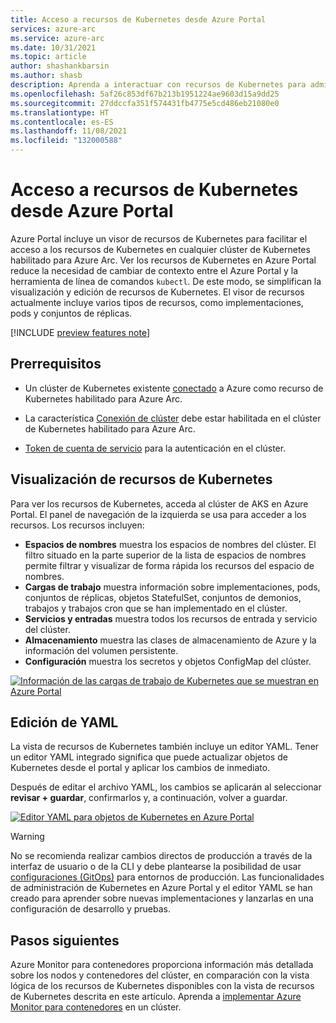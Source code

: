 ```yaml
---
title: Acceso a recursos de Kubernetes desde Azure Portal
services: azure-arc
ms.service: azure-arc
ms.date: 10/31/2021
ms.topic: article
author: shashankbarsin
ms.author: shasb
description: Aprenda a interactuar con recursos de Kubernetes para administrar un clúster de Kubernetes habilitado para Azure Arc en Azure Portal.
ms.openlocfilehash: 5af26c853df67b213b1951224ae9603d15a9dd25
ms.sourcegitcommit: 27ddccfa351f574431fb4775e5cd486eb21080e0
ms.translationtype: HT
ms.contentlocale: es-ES
ms.lasthandoff: 11/08/2021
ms.locfileid: "132000588"
---
```

# <a name="access-kubernetes-resources-from-azure-portal"></a>Acceso a recursos de Kubernetes desde Azure Portal

Azure Portal incluye un visor de recursos de Kubernetes para facilitar el acceso a los recursos de Kubernetes en cualquier clúster de Kubernetes habilitado para Azure Arc. Ver los recursos de Kubernetes en Azure Portal reduce la necesidad de cambiar de contexto entre el Azure Portal y la herramienta de línea de comandos `kubectl`. De este modo, se simplifican la visualización y edición de recursos de Kubernetes. El visor de recursos actualmente incluye varios tipos de recursos, como implementaciones, pods y conjuntos de réplicas.

[!INCLUDE [preview features note](./includes/preview/preview-callout.md)]

## <a name="prerequisites"></a>Prerrequisitos

- Un clúster de Kubernetes existente [conectado](quickstart-connect-cluster.md) a Azure como recurso de Kubernetes habilitado para Azure Arc.

- La característica [Conexión de clúster](cluster-connect.md#enable-cluster-connect-feature) debe estar habilitada en el clúster de Kubernetes habilitado para Azure Arc.

- [Token de cuenta de servicio](cluster-connect.md#service-account-token-authentication-option) para la autenticación en el clúster.

## <a name="view-kubernetes-resources"></a>Visualización de recursos de Kubernetes

Para ver los recursos de Kubernetes, acceda al clúster de AKS en Azure Portal. El panel de navegación de la izquierda se usa para acceder a los recursos. Los recursos incluyen:

- **Espacios de nombres** muestra los espacios de nombres del clúster. El filtro situado en la parte superior de la lista de espacios de nombres permite filtrar y visualizar de forma rápida los recursos del espacio de nombres.
- **Cargas de trabajo** muestra información sobre implementaciones, pods, conjuntos de réplicas, objetos StatefulSet, conjuntos de demonios, trabajos y trabajos cron que se han implementado en el clúster.
- **Servicios y entradas** muestra todos los recursos de entrada y servicio del clúster.
- **Almacenamiento** muestra las clases de almacenamiento de Azure y la información del volumen persistente.
- **Configuración** muestra los secretos y objetos ConfigMap del clúster.

[ ![Información de las cargas de trabajo de Kubernetes que se muestran en Azure Portal](media/kubernetes-resource-view/workloads.png) ](media/kubernetes-resource-view/workloads.png#lightbox)

## <a name="edit-yaml"></a>Edición de YAML

La vista de recursos de Kubernetes también incluye un editor YAML. Tener un editor YAML integrado significa que puede actualizar objetos de Kubernetes desde el portal y aplicar los cambios de inmediato.

Después de editar el archivo YAML, los cambios se aplicarán al seleccionar **revisar + guardar**, confirmarlos y, a continuación, volver a guardar.

[ ![ Editor YAML para objetos de Kubernetes en Azure Portal](media/kubernetes-resource-view/yaml-editor.png) ](media/kubernetes-resource-view/yaml-editor.png#lightbox)

>[!WARNING]
> No se recomienda realizar cambios directos de producción a través de la interfaz de usuario o de la CLI y debe plantearse la posibilidad de usar [configuraciones (GitOps)](tutorial-use-gitops-connected-cluster.md) para entornos de producción. Las funcionalidades de administración de Kubernetes en Azure Portal y el editor YAML se han creado para aprender sobre nuevas implementaciones y lanzarlas en una configuración de desarrollo y pruebas.

## <a name="next-steps"></a>Pasos siguientes

Azure Monitor para contenedores proporciona información más detallada sobre los nodos y contenedores del clúster, en comparación con la vista lógica de los recursos de Kubernetes disponibles con la vista de recursos de Kubernetes descrita en este artículo. Aprenda a [implementar Azure Monitor para contenedores](../../azure-monitor/containers/container-insights-enable-arc-enabled-clusters.md?toc=/azure/azure-arc/kubernetes/toc.json) en un clúster.